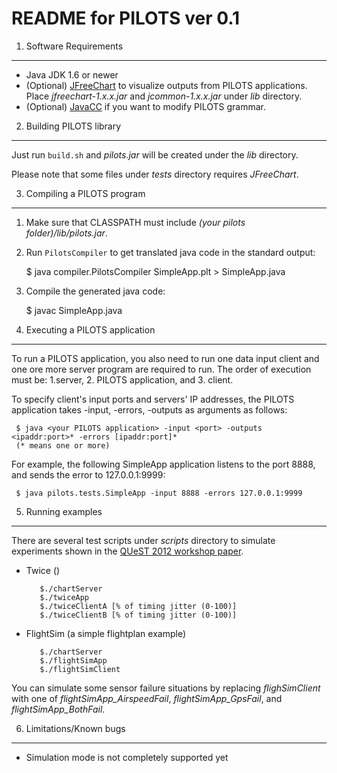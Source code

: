 
README for PILOTS ver 0.1
===============================================

1. Software Requirements
----------------------------------------------------------------------------------------------
* Java JDK 1.6 or newer
* (Optional) [JFreeChart](http://www.jfree.org/jfreechart/download.html) to visualize outputs from PILOTS applications.
  Place *jfreechart-1.x.x.jar* and *jcommon-1.x.x.jar* under *lib* directory.
* (Optional) [JavaCC](http://javacc.java.net/) if you want to modify PILOTS grammar.


2. Building PILOTS library
----------------------------------------------------------------------------------------------
Just run `build.sh` and *pilots.jar* will be created under the *lib* directory.

Please note that some files under *tests* directory requires *JFreeChart*.


3. Compiling a PILOTS program
----------------------------------------------------------------------------------------------
1. Make sure that CLASSPATH must include *(your pilots folder)/lib/pilots.jar*.

2. Run `PilotsCompiler` to get translated java code in the standard output:

     $ java compiler.PilotsCompiler SimpleApp.plt > SimpleApp.java

3. Compile the generated java code:
     
     $ javac SimpleApp.java


4. Executing a PILOTS application
----------------------------------------------------------------------------------------------
To run a PILOTS application, you also need to run one data input client and one ore more server program are required to run.
The order of execution must be: 1.server, 2. PILOTS application, and 3. client.

To specify client's input ports and servers' IP addresses, the PILOTS application takes -input, -errors, -outputs as arguments as follows:

     $ java <your PILOTS application> -input <port> -outputs <ipaddr:port>* -errors [ipaddr:port]*
     (* means one or more)

For example, the following SimpleApp application listens to the port 8888, and sends the error to 127.0.0.1:9999:

     $ java pilots.tests.SimpleApp -input 8888 -errors 127.0.0.1:9999


5. Running examples
----------------------------------------------------------------------------------------------

There are several test scripts under *scripts* directory to simulate experiments shown in the [QUeST 2012 workshop paper](http://wcl.cs.rpi.edu/papers/quest2012.pdf).

* Twice ()

         $./chartServer
         $./twiceApp
         $./twiceClientA [% of timing jitter (0-100)]
         $./twiceClientB [% of timing jitter (0-100)]

* FlightSim (a simple flightplan example)

         $./chartServer
         $./flightSimApp 
         $./flightSimClient

You can simulate some sensor failure situations by replacing *flighSimClient* with one of *flightSimApp_AirspeedFail*, *flightSimApp_GpsFail*, and *flightSimApp_BothFail*.


6. Limitations/Known bugs
----------------------------------------------------------------------------------------------
* Simulation mode is not completely supported yet

